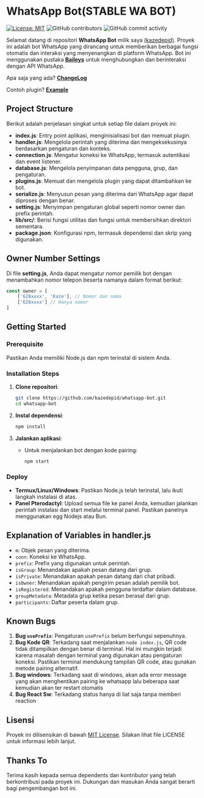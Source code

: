 # WhatsApp Bot(STABLE WA BOT)

[![License: MIT](https://img.shields.io/badge/License-MIT-green.svg)](https://opensource.org/licenses/MIT)
![GitHub contributors](https://img.shields.io/github/contributors/kazedepid/whatsapp-bot)
![GitHub commit activity](https://img.shields.io/github/commit-activity/w/kazedepid/whatsapp-bot)

Selamat datang di repositori **WhatsApp Bot** milik saya [(kazedepid)](https://github.com/kazedepid). Proyek ini adalah bot WhatsApp yang dirancang untuk memberikan berbagai fungsi otomatis dan interaksi yang menyenangkan di platform WhatsApp. Bot ini menggunakan pustaka **[Baileys](https://github.com/WhiskeySockets/Baileys)** untuk menghubungkan dan berinteraksi dengan API WhatsApp.

Apa saja yang ada? **[ChangeLog](https://github.com/kazedepid/whatsapp-bot/blob/main/CHANGELOG.md)**

Contoh plugin? **[Example](https://raw.githubusercontent.com/kazedepid/whatsapp-bot/refs/heads/main/plugins/example.js)**

## Project Structure

Berikut adalah penjelasan singkat untuk setiap file dalam proyek ini:

- **index.js**: Entry point aplikasi, menginisialisasi bot dan memuat plugin.
- **handler.js**: Mengelola perintah yang diterima dan mengeksekusinya berdasarkan pengaturan dan konteks.
- **connection.js**: Mengatur koneksi ke WhatsApp, termasuk autentikasi dan event listener.
- **database.js**: Mengelola penyimpanan data pengguna, grup, dan pengaturan.
- **plugins.js**: Memuat dan mengelola plugin yang dapat ditambahkan ke bot.
- **serialize.js**: Menyusun pesan yang diterima dari WhatsApp agar dapat diproses dengan benar.
- **setting.js**: Menyimpan pengaturan global seperti nomor owner dan prefix perintah.
- **lib/src/**: Berisi fungsi utilitas dan fungsi untuk membersihkan direktori sementara.
- **package.json**: Konfigurasi npm, termasuk dependensi dan skrip yang digunakan.

## Owner Number Settings

Di file **setting.js**, Anda dapat mengatur nomor pemilik bot dengan menambahkan nomor telepon beserta namanya dalam format berikut:

```javascript
const owner = [
    ['628xxxx', 'Kaze'], // Nomor dan nama
    ['628xxxx'] // Hanya nomor
]
```

## Getting Started

### Prerequisite

Pastikan Anda memiliki Node.js dan npm terinstal di sistem Anda.

### Installation Steps

1. **Clone repositori**:
   ```bash
   git clone https://github.com/kazedepid/whatsapp-bot.git
   cd whatsapp-bot
   ```

2. **Instal dependensi**:
   ```bash
   npm install
   ```

3. **Jalankan aplikasi**:
   - Untuk menjalankan bot dengan kode pairing:
     ```bash
     npm start
     ```

### Deploy

- **Termux/Linux/Windows**: Pastikan Node.js telah terinstal, lalu ikuti langkah instalasi di atas.
- **Panel Pterodactyl**: Upload semua file ke panel Anda, kemudian jalankan perintah instalasi dan start melalui terminal panel. Pastikan panelnya menggunakan egg Nodejs atau Bun.

## Explanation of Variables in handler.js

- `m`: Objek pesan yang diterima.
- `conn`: Koneksi ke WhatsApp.
- `prefix`: Prefix yang digunakan untuk perintah.
- `isGroup`: Menandakan apakah pesan datang dari grup.
- `isPrivate`: Menandakan apakah pesan datang dari chat pribadi.
- `isOwner`: Menandakan apakah pengirim pesan adalah pemilik bot.
- `isRegistered`: Menandakan apakah pengguna terdaftar dalam database.
- `groupMetadata`: Metadata grup ketika pesan berasal dari grup.
- `participants`: Daftar peserta dalam grup.

## Known Bugs

1. **Bug `usePrefix`**: Pengaturan `usePrefix` belum berfungsi sepenuhnya.
2. **Bug Kode QR**: Terkadang saat menjalankan `node index.js`, QR code tidak ditampilkan dengan benar di terminal. Hal ini mungkin terjadi karena masalah dengan terminal yang digunakan atau pengaturan koneksi. Pastikan terminal mendukung tampilan QR code, atau gunakan metode pairing alternatif.
3. **Bug windows**: Terkadang saat di windows, akan ada error message yang akan menghentikan pairing ke whatsapp lalu beberapa saat kemudian akan ter restart otomatis
4. **Bug React Sw**: Terkadang status hanya di liat saja tanpa memberi reaction 

## Lisensi

Proyek ini dilisensikan di bawah [MIT License](LICENSE). Silakan lihat file LICENSE untuk informasi lebih lanjut.

## Thanks To

Terima kasih kepada semua dependents dan kontributor yang telah berkontribusi pada proyek ini. Dukungan dan masukan Anda sangat berarti bagi pengembangan bot ini.
